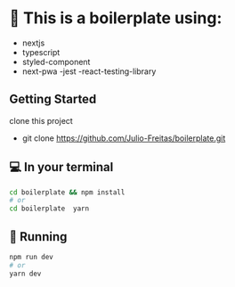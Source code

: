# 🏫 This is a boilerplate using:
 - nextjs
 - typescript
 - styled-component
 - next-pwa
 -jest
 -react-testing-library

## Getting Started
clone this project
  - git clone https://github.com/Julio-Freitas/boilerplate.git

## 💻 In your terminal

```bash
cd boilerplate && npm install
# or
cd boilerplate  yarn
```
## 👟 Running 
```bash
npm run dev
# or
yarn dev
```
